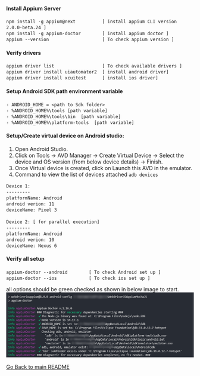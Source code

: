#### Install Appium Server
```
npm install -g appium@next          [ install appium CLI version 2.0.0-beta.24 ]
npm install -g appium-doctor        [ install appium doctor ]
appium --version                    [ To check appium version ]
```

#### Verify drivers
```
appium driver list                  [ To check available drivers ]
appium driver install uiautomator2  [ install android driver]
appium driver install xcuitest      [ install ios driver]
```

#### Setup Android SDK path environment variable
```
- ANDROID_HOME = <path to Sdk folder>
- %ANDROID_HOME%\tools [path variable]
- %ANDROID_HOME%\tools\bin  [path variable]
- %ANDROID_HOME%\platform-tools  [path variable]
```

#### Setup/Create virtual device on Android studio:
1) Open Android Studio.
2) Click on Tools -> AVD Manager -> Create Virtual Device -> Select the device and OS version (from below device details) -> Finish.
3) Once Virtual device is created, click on Launch this AVD in the emulator.
4) Command to view the list of devices attached `adb devices`

```
Device 1:
---------
platformName: Android
android verion: 11
deviceName: Pixel 3

Device 2: [ for parallel execution]
---------
platformName: Android
android verion: 10
deviceName: Nexus 6
```


#### Verify all setup
```
appium-doctor --android        [ To check Android set up ]
appium-doctor --ios            [ To check ios set up ]
```
all options should be green checked as shown in below image to start.
![android_config.png](sample/android_config.png)

[Go Back to main README](../../README.md)
